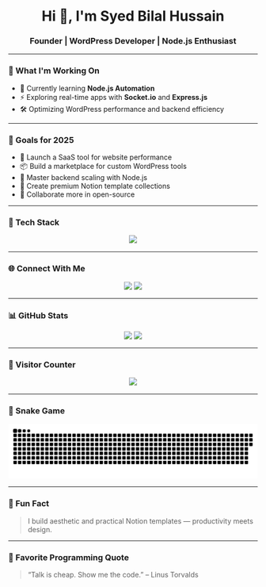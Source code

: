 <h1 align="center">Hi 👋, I'm Syed Bilal Hussain</h1>
<h3 align="center">Founder | WordPress Developer | Node.js Enthusiast</h3>

---

### 🧠 What I'm Working On
- 🌱 Currently learning **Node.js Automation**
- ⚡ Exploring real-time apps with **Socket.io** and **Express.js**
- 🛠️ Optimizing WordPress performance and backend efficiency

---

### 🎯 Goals for 2025
- 🚀 Launch a SaaS tool for website performance
- 📦 Build a marketplace for custom WordPress tools
- 🧠 Master backend scaling with Node.js
- 🧾 Create premium Notion template collections
- 🤝 Collaborate more in open-source

---

### 🧰 Tech Stack
<p align="center">
  <img src="https://skillicons.dev/icons?i=html,css,js,php,nodejs,express,mongodb,flutter,python,java,jquery,bootstrap,react" />
</p>

---

### 🌐 Connect With Me
<p align="center">
  <a href="https://koderskube.com"><img src="https://img.shields.io/badge/Website-Visit-0d1117?style=for-the-badge&logo=firefox&logoColor=white" /></a>
  <a href="https://linkedin.com/in/syed-bilal-page-speed-expert/"><img src="https://img.shields.io/badge/LinkedIn-Connect-0d1117?style=for-the-badge&logo=linkedin&logoColor=white" /></a>
</p>

---

### 📊 GitHub Stats
<p align="center">
  <img src="https://github-readme-stats.vercel.app/api?username=syedbilal07&show_icons=true&theme=github_dark" />
  <img src="https://github-readme-streak-stats.herokuapp.com/?user=syedbilal07&theme=github-dark-blue" />
</p>

---

### 🧮 Visitor Counter
<p align="center">
  <img src="https://komarev.com/ghpvc/?username=SyedUsername&label=Profile%20Views&color=0d1117&style=flat-square" />
</p>

---

### 🐍 Snake Game
<p align="center">
  <img src="https://raw.githubusercontent.com/syedbilal07/syedbilal07/main/output/github-contribution-grid-snake.svg" alt="snake animation" />
</p>

---

### 🎉 Fun Fact
> I build aesthetic and practical Notion templates — productivity meets design.

---

### 💬 Favorite Programming Quote
> “Talk is cheap. Show me the code.” – Linus Torvalds

